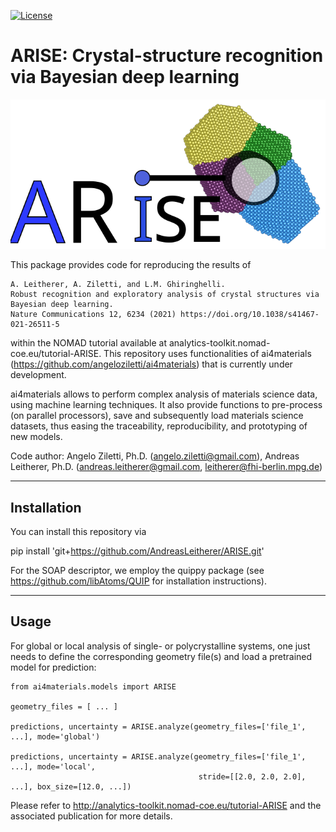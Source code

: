 [![License](https://img.shields.io/badge/License-Apache%202.0-blue.svg)](https://opensource.org/licenses/Apache-2.0)


ARISE: Crystal-structure recognition via Bayesian deep learning
========================================================

![](./assets/ARISE_logo.svg)


This package provides code for reproducing the results of 

    A. Leitherer, A. Ziletti, and L.M. Ghiringhelli. 
    Robust recognition and exploratory analysis of crystal structures via Bayesian deep learning. 
    Nature Communications 12, 6234 (2021) https://doi.org/10.1038/s41467-021-26511-5

within the NOMAD tutorial available at  analytics-toolkit.nomad-coe.eu/tutorial-ARISE. 
This repository uses functionalities of ai4materials (https://github.com/angeloziletti/ai4materials) that is currently under development.

ai4materials allows to perform complex analysis of materials science data, using machine learning techniques. It also
provide functions to pre-process (on parallel processors), save and subsequently load materials science datasets,
thus easing the traceability, reproducibility, and prototyping of new models.

Code author: Angelo Ziletti, Ph.D. (angelo.ziletti@gmail.com), Andreas Leitherer, Ph.D. (andreas.leitherer@gmail.com, leitherer@fhi-berlin.mpg.de)



------------------
Installation
------------------
You can install this repository via 

pip install 'git+https://github.com/AndreasLeitherer/ARISE.git'

For the SOAP descriptor, we employ the quippy package  (see https://github.com/libAtoms/QUIP for installation instructions).

---------------
Usage
---------------

For global or local analysis of single- or polycrystalline systems, one just needs to define the corresponding geometry file(s) and load a pretrained model for prediction:

    from ai4materials.models import ARISE

    geometry_files = [ ... ]

    predictions, uncertainty = ARISE.analyze(geometry_files=['file_1', ...], mode='global') 

    predictions, uncertainty = ARISE.analyze(geometry_files=['file_1', ...], mode='local',
                                              stride=[[2.0, 2.0, 2.0], ...], box_size=[12.0, ...])

Please refer to  http://analytics-toolkit.nomad-coe.eu/tutorial-ARISE and the associated publication for more details.
